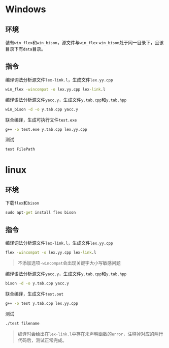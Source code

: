 # Windows

## 环境

装有`win_flex`和`win_bison`，源文件与`win_flex` `win_bison`处于同一目录下，且该目录下有`data`目录。

## 指令

编译词法分析源文件`lex-link.l`，生成文件`lex.yy.cpp`

```cmd
win_flex -wincompat -o lex.yy.cpp lex-link.l
```

编译语法分析源文件`yacc.y`，生成文件`y.tab.cpp`和`y.tab.hpp`

```cmd
win_bison -d -o y.tab.cpp yacc.y
```

联合编译，生成可执行文件`test.exe`

```cmd
g++ -o test.exe y.tab.cpp lex.yy.cpp
```

测试

```cmd
test FilePath
```

# linux

## 环境

下载`flex`和`bison`

```cmd
sudo apt-get install flex bison
```

## 指令

编译词法分析源文件`lex-link.l`，生成文件`lex.yy.cpp`

```cmd
flex -wincompat -o lex.yy.cpp lex-link.l
```
>不添加选项`-wincompat`会出现关键字大小写敏感问题

编译语法分析源文件`yacc.y`，生成文件`y.tab.cpp`和`y.tab.hpp`

```cmd
bison -d -o y.tab.cpp yacc.y
```

联合编译，生成文件`test.out`

```cmd
g++ -o test y.tab.cpp lex.yy.cpp
```

测试

```cmd
./test filename
```

>编译时会给出在`lex-link.l`中存在未声明函数的`error`，注释掉对应的两行代码后，测试正常完成。
